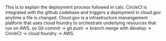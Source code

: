 This is to explain the deployment process followed in calc. CircleCI is integrated with the github codebase and triggers a deployment in cloud.gov anytime a file is changed. Cloud.gov is a infrastructure manangement platform that uses cloud foundry to orchestrate underlying resources that run on AWS. so Git commit -> git push -> branch merge with develop -> CircleCI -> cloud foundry -> AWS.
